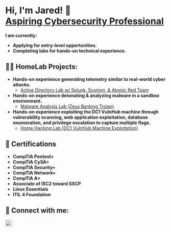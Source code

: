 <h1>Hi, I'm Jared! 👋 <br/><a href="https://www.linkedin.com/in/jaredwalker1/">Aspiring Cybersecurity Professional</a> </h1>

<b> I am currently: </b> 
- <b> Applying for entry-level opportunities. </b>
- <b> Completing labs for hands-on technical experience. </b>

<h2>👨‍💻 HomeLab Projects:</h2>

- <b>Hands-on experience generating telemetry similar to real-world cyber attacks. </b>
  - [Active Directory Lab w/ Splunk, Sysmon, & Atomic Red Team](https://github.com/jaredwalker1/Active-Directory-Project)
- <b>Hands-on experience detonating & analyzing malware in a sandbox environment. </b>
  - [Malware Analysis Lab (Zeus Banking Trojan)](https://github.com/jaredwalker1/Malware-Analysis-Lab)
- <b>Hands-on experience exploiting the DC1 VulnHub machine through vulnerability scanning, web application exploitation, database enumeration, and privilege escalation to capture multiple flags. </b>
  - [Home Hacking Lab (DC1 VulnHub Machine Exploitation)](https://github.com/jaredwalker1/Home-Hacking-Lab)


<h2> 📎 Certifications </h2>

- <b> CompTIA Pentest+ </b>
- <b> CompTIA CySA+ </b>
- <b> CompTIA Security+ </b>
- <b> CompTIA Network+ </b>
- <b> CompTIA A+ </b>
- <b> Associate of ISC2 toward SSCP </b>
- <b> Linux Essentials </b>
- <b> ITIL 4 Foundation </b>


<h2> 🤳 Connect with me: </h2> 

[<img align="left" alt="JaredWalker | LinkedIn" width="22px" src="https://i.imgur.com/juVYkbg.png" />][linkedin]

[linkedin]: https://linkedin.com/in/jaredwalker1

